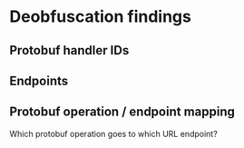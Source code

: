 # Deobfuscation findings

## Protobuf handler IDs

## Endpoints

## Protobuf operation / endpoint mapping

Which protobuf operation goes to which URL endpoint?

